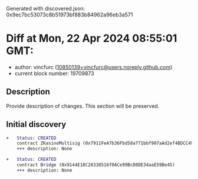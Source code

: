Generated with discovered.json: 0x9ec7bc53073c8b51973bf883b84962a96eb3a571

# Diff at Mon, 22 Apr 2024 08:55:01 GMT:

- author: vincfurc (<10850139+vincfurc@users.noreply.github.com>)
- current block number: 19709873

## Description

Provide description of changes. This section will be preserved.

## Initial discovery

```diff
+   Status: CREATED
    contract ZKasinoMultisig (0x7911FeA7b36Fbd58a771bbf907aAd2ef4BDCC491)
    +++ description: None
```

```diff
+   Status: CREATED
    contract Bridge (0x9144E18C28338516f0ACe99Bc88DE34aaE59Be45)
    +++ description: None
```
